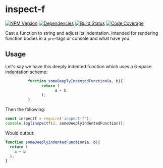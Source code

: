 # inspect-f

[![NPM Version](https://badge.fury.io/js/inspect-f.svg)](https://www.npmjs.com/package/inspect-f)
[![Dependencies](https://david-dm.org/avaq/inspect-f.svg)](https://david-dm.org/avaq/inspect-f)
[![Build Status](https://travis-ci.org/Avaq/inspect-f.svg?branch=master)](https://travis-ci.org/Avaq/inspect-f)
[![Code Coverage](https://codecov.io/github/Avaq/inspect-f/coverage.svg?branch=develop)](https://codecov.io/github/Avaq/inspect-f/inspect-f.js?branch=develop)

Cast a function to string and adjust its indentation. Intended for rendering
function bodies in a `pre`-tags or console and what have you.


## Usage

Let's say we have this deeply indented function which uses a 6-space indentation scheme:

```js
          function someDeeplyIndentedFunction(a, b){
                return (
                      a + b
                );
          }
```

Then the following:

```js
const inspectf = require('inspect-f');
console.log(inspectf(2, someDeeplyIndentedFunction));
```

Would output:

```js
function someDeeplyIndentedFunction(a, b){
  return (
    a + b
  );
}
```
